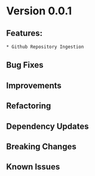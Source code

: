 # Version 0.0.1

## Features:
    * Github Repository Ingestion
## Bug Fixes
## Improvements
## Refactoring
## Dependency Updates
## Breaking Changes
## Known Issues